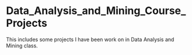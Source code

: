 # Data_Analysis_and_Mining_Course_Projects
This includes some projects I have been work on in Data Analysis and Mining class.
